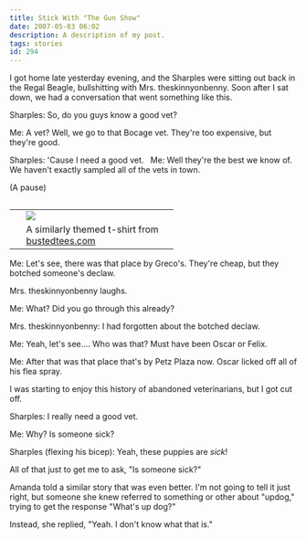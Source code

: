 ```yaml
---
title: Stick With "The Gun Show"
date: 2007-05-03 06:02
description: A description of my post.
tags: stories
id: 294
---
```

I got home late yesterday evening, and the Sharples were sitting out back in the Regal Beagle, bullshitting with Mrs. theskinnyonbenny.  Soon after I sat down, we had a conversation that went something like this.

Sharples:  So, do you guys know a good vet?

Me:  A vet?  Well, we go to that Bocage vet.  They're too expensive, but they're good.

Sharples:  'Cause I need a good vet.
<span class="spanEndPreview">&nbsp;</span>
Me:  Well they're the best we know of.  We haven't exactly sampled all of the vets in town.

(A pause)

<table cellpadding="2" align="right"><tr><td width="5" rowspan="2"><spacer type="block" width="5" height="1"></td><td width="250" ><img src="/img/dikfore.jpg"></td></tr><tr><td class="caption" width="250">A similarly themed t-shirt from <a href="http://www.bustedtees.com/shirt/dikfore/male" target="_blank">bustedtees.com</a></td></tr></table>

Me:  Let's see, there was that place by Greco's.  They're cheap, but they botched someone's declaw.

Mrs. theskinnyonbenny laughs.

Me:  What?  Did you go through this already?

Mrs. theskinnyonbenny:  I had forgotten about the botched declaw.

Me:  Yeah, let's see....  Who was that?  Must have been Oscar or Felix.

Me:  After that was that place that's by Petz Plaza now.  Oscar licked off all of his flea spray.

I was starting to enjoy this history of abandoned veterinarians, but I got cut off.

Sharples:  I really need a good vet.

Me:  Why?  Is someone sick?

Sharples (flexing his bicep):  Yeah, these puppies are <i>sick</i>!

All of that just to get me to ask, "Is someone sick?"

Amanda told a similar story that was even better.  I'm not going to tell it just right, but someone she knew referred to something or other about "updog," trying to get the response "What's up dog?"

Instead, she replied, "Yeah.  I don't know what that is."



